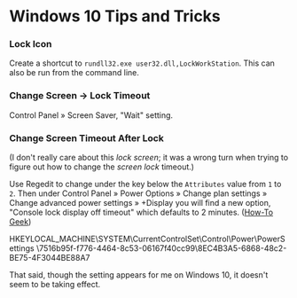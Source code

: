 Windows 10 Tips and Tricks
==========================

### Lock Icon

Create a shortcut to `rundll32.exe user32.dll,LockWorkStation`.
This can also be run from the command line.

### Change Screen → Lock Timeout

Control Panel » Screen Saver, "Wait" setting.

### Change Screen Timeout After Lock

(I don't really care about this _lock screen_; it was a wrong turn when
trying to figure out how to change the _screen lock_ timeout.)

Use Regedit to change under the key below the `Attributes` value from `1`
to `2`. Then under Control Panel » Power Options » Change plan settings »
Change advanced power settings » +Display you will find a new option,
"Console lock display off timeout" which defaults to 2 minutes. ([How-To
Geek][htg 267893])

  HKEYLOCAL_MACHINE\SYSTEM\CurrentControlSet\Control\Power\PowerSettings
      \7516b95f-f776-4464-8c53-06167f40cc99\8EC4B3A5-6868-48c2-BE75-4F3044BE88A7

That said, though the setting appears for me on Windows 10, it doesn't seem
to be taking effect.



<!-------------------------------------------------------------------->
[htg 267893]: https://www.howtogeek.com/267893/how-to-change-the-windows-10-lock-screen-timeout/
